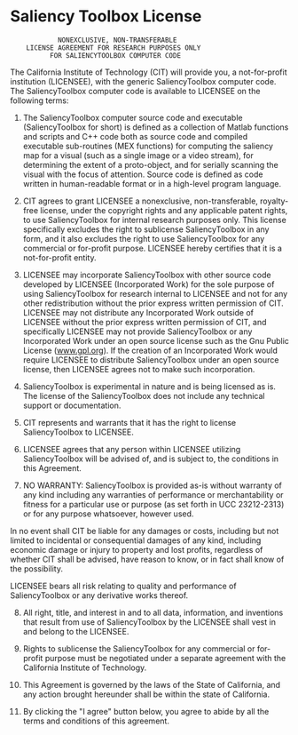 # Saliency Toolbox License

                NONEXCLUSIVE, NON-TRANSFERABLE
        LICENSE AGREEMENT FOR RESEARCH PURPOSES ONLY
              FOR SALIENCYTOOLBOX COMPUTER CODE

The California Institute of Technology (CIT) will provide you, a 
not-for-profit institution (LICENSEE), with the generic 
SaliencyToolbox computer code. The SaliencyToolbox computer code 
is available to LICENSEE on the following terms: 

1. The SaliencyToolbox computer source code and executable 
(SaliencyToolbox for short) is defined as a collection of Matlab 
functions and scripts and C++ code both as source code and compiled 
executable sub-routines (MEX functions) for computing the saliency 
map for a visual (such as a single image or a video stream), for 
determining the extent of a proto-object, and for serially 
scanning the visual with the focus of attention. Source code is 
defined as code written in human-readable format or in a high-level 
program language.

2. CIT agrees to grant LICENSEE a nonexclusive, non-transferable, 
royalty-free license, under the copyright rights and any applicable 
patent rights, to use SaliencyToolbox for internal research 
purposes only. This license specifically excludes the right to 
sublicense SaliencyToolbox in any form, and it also excludes the 
right to use SaliencyToolbox for any commercial or for-profit 
purpose. LICENSEE hereby certifies that it is a not-for-profit 
entity.

3. LICENSEE may incorporate SaliencyToolbox with other source code 
developed by LICENSEE (Incorporated Work) for the sole purpose of 
using SaliencyToolbox for research internal to LICENSEE and not 
for any other redistribution without the prior express written 
permission of CIT. LICENSEE may not distribute any Incorporated 
Work outside of LICENSEE without the prior express written 
permission of CIT, and specifically LICENSEE may not provide 
SaliencyToolbox or any Incorporated Work under an open source 
license such as the Gnu Public License (www.gpl.org). If the 
creation of an Incorporated Work would require LICENSEE to 
distribute SaliencyToolbox under an open source license, then 
LICENSEE agrees not to make such incorporation.

4. SaliencyToolbox is experimental in nature and is being licensed 
as is. The license of the SaliencyToolbox does not include any 
technical support or documentation.

5. CIT represents and warrants that it has the right to license 
SaliencyToolbox to LICENSEE.

6. LICENSEE agrees that any person within LICENSEE utilizing 
SaliencyToolbox will be advised of, and is subject to, the 
conditions in this Agreement.

7. NO WARRANTY: SaliencyToolbox is provided as-is without warranty 
of any kind including any warranties of performance or 
merchantability or fitness for a particular use or purpose (as set 
forth in UCC 23212-2313) or for any purpose whatsoever, however 
used.

In no event shall CIT be liable for any damages or costs, including 
but not limited to incidental or consequential damages of any kind, 
including economic damage or injury to property and lost profits, 
regardless of whether CIT shall be advised, have reason to know, or 
in fact shall know of the possibility.

LICENSEE bears all risk relating to quality and performance of 
SaliencyToolbox or any derivative works thereof.

8. All right, title, and interest in and to all data, information, 
and inventions that result from use of SaliencyToolbox by the 
LICENSEE shall vest in and belong to the LICENSEE.

9. Rights to sublicense the SaliencyToolbox for any commercial or 
for-profit purpose must be negotiated under a separate agreement 
with the California Institute of Technology.

10. This Agreement is governed by the laws of the State of 
California, and any action brought hereunder shall be within the 
state of California.

11. By clicking the "I agree" button below, you agree to abide by 
all the terms and conditions of this agreement.

